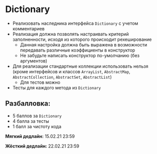 # Dictionary

* Реализовать наследника интерфейса `Dictionary` с учетом комментариев
* Реализация должна позволять настраивать критерий заполненности, исходя из которого происходит рехеширование
    * Данная настройка должна быть выражена в возможности передавать различные коэффициенты в конструктор
    * Не забудьте написать конструктор по-умолчанию (без аргументов)
* Для реализации стандартные коллекции использовать нельзя (кроме интерфейсов и классов `ArrayList`, `AbstractMap`, `AbstractCollection`, `AbstractSet`, `AbstractList`)
    * Для тестов можно
* Тесты для каждого метода из `Dictionary`

## Разбалловка:
- 5 баллов за `Dictionary`
- 4 балла за тесты
- 1 балл за чистоту кода

**Мягкий дедлайн:** 15.02.21 23:59

**Жёсткий дедлайн:** 22.02.21 23:59